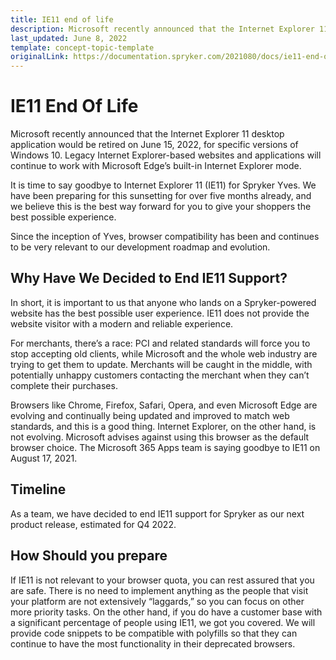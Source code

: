 ```yaml
---
title: IE11 end of life
description: Microsoft recently announced that the Internet Explorer 11 desktop application would be retired on June 15, 2022, for specific versions of Windows 10. Legacy Internet Explorer-based websites and applications will continue to work with Microsoft Edge’s built-in Internet Explorer mode.
last_updated: June 8, 2022
template: concept-topic-template
originalLink: https://documentation.spryker.com/2021080/docs/ie11-end-of-life
---
```


# IE11 End Of Life

Microsoft recently announced that the Internet Explorer 11 desktop application would be retired on June 15, 2022, for specific versions of Windows 10. Legacy Internet Explorer-based websites and applications will continue to work with Microsoft Edge’s built-in Internet Explorer mode.

It is time to say goodbye to Internet Explorer 11 (IE11) for Spryker Yves. We have been preparing for this sunsetting for over five months already, and we believe this is the best way forward for you to give your shoppers the best possible experience.

Since the inception of Yves, browser compatibility has been and continues to be very relevant to our development roadmap and evolution.

## Why Have We Decided to End IE11 Support?

In short, it is important to us that anyone who lands on a Spryker-powered website has the best possible user experience. IE11 does not provide the website visitor with a modern and reliable experience.

For merchants, there’s a race: PCI and related standards will force you to stop accepting old clients, while Microsoft and the whole web industry are trying to get them to update. Merchants will be caught in the middle, with potentially unhappy customers contacting the merchant when they can’t complete their purchases.

Browsers like Chrome, Firefox, Safari, Opera, and even Microsoft Edge are evolving and continually being updated and improved to match web standards, and this is a good thing. Internet Explorer, on the other hand, is not evolving. Microsoft advises against using this browser as the default browser choice. The Microsoft 365 Apps team is saying goodbye to IE11 on August 17, 2021.

## Timeline

As a team, we have decided to end IE11 support for Spryker as our next product release, estimated for Q4 2022.

## How Should you prepare

If IE11 is not relevant to your browser quota, you can rest assured that you are safe. There is no need to implement anything as the people that visit your platform are not extensively “laggards,” so you can focus on other more priority tasks. On the other hand, if you do have a customer base with a significant percentage of people using IE11, we got you covered. We will provide code snippets to be compatible with polyfills so that they can continue to have the most functionality in their deprecated browsers.
